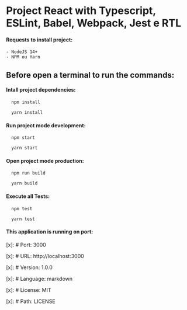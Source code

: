 # Project React with Typescript, ESLint, Babel, Webpack, Jest e RTL

  #### Requests to install project:
    - NodeJS 14+
    - NPM ou Yarn

  ## Before open a terminal to run the commands:

  #### Intall project dependencies:

      npm install

      yarn install

  #### Run project mode development:

      npm start

      yarn start

  #### Open project mode production:

      npm run build

      yarn build

  #### Execute all Tests:
      npm test

      yarn test

#### This application is running on port:

  [x]: # Port: 3000

  [x]: # URL: http://localhost:3000

  [x]: # Version: 1.0.0

  [x]: # Language: markdown

  [x]: # License: MIT

  [x]: # Path: LICENSE
